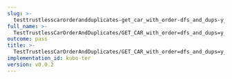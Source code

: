 ```yaml
---
slug: >-
  testtrustlesscarorderandduplicates-get_car_with_order-dfs_and_dups-y_of_identity_cid
full_name: >-
  TestTrustlessCarOrderAndDuplicates/GET_CAR_with_order=dfs_and_dups=y_of_identity_CID
outcome: pass
title: >-
  TestTrustlessCarOrderAndDuplicates/GET_CAR_with_order=dfs_and_dups=y_of_identity_CID
implementation_id: kubo-ter
version: v0.0.2
---
```


